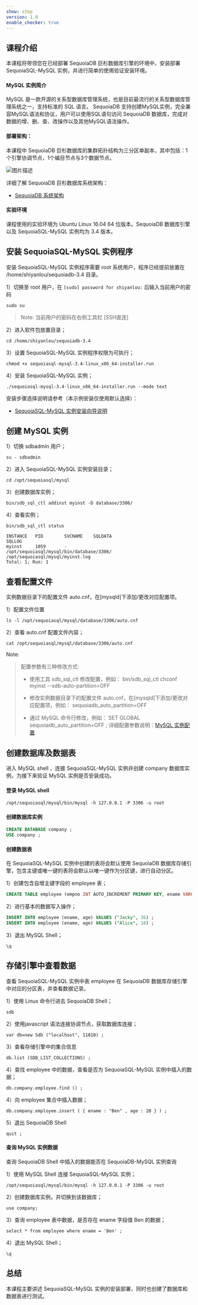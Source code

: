 ```yaml
---
show: step
version: 1.0
enable_checker: true
---
```




## 课程介绍
本课程将带领您在已经部署 SequoiaDB 巨杉数据库引擎的环境中，安装部署 SequoiaSQL-MySQL 实例，并进行简单的使用验证安装环境。

#### MySQL 实例简介
MySQL 是一款开源的关系型数据库管理系统，也是目前最流行的关系型数据库管理系统之一，支持标准的 SQL 语言。 SequoiaDB 支持创建MySQL实例，完全兼容MySQL语法和协议，用户可以使用SQL语句访问 SequoiaDB 数据库，完成对数据的增、删、查、改操作以及其他MySQL语法操作。

#### 部署架构：
本课程中 SequoiaDB 巨杉数据库的集群拓扑结构为三分区单副本，其中包括：1个引擎协调节点，1个编目节点与3个数据节点。

![图片描述](https://doc.shiyanlou.com/courses/1469/1207281/8d88e6faed223a26fcdc66fa2ef8d3c5)

详细了解 SequoiaDB 巨杉数据库系统架构：
* [SequoiaDB 系统架构](http://doc.sequoiadb.com/cn/sequoiadb-cat_id-1519649201-edition_id-0)

#### 实验环境
课程使用的实验环境为 Ubuntu Linux 16.04 64 位版本。SequoiaDB 数据库引擎以及 SequoiaSQL-MySQL 实例均为 3.4 版本。


##  安装 SequoiaSQL-MySQL 实例程序
安装 SequoiaSQL-MySQL 实例程序需要 root 系统用户，程序已经提前放置在 /home/shiyanlou/sequoiadb-3.4 目录。

1）切换至 root 用户，在 `[sudo] password for shiyanlou:` 后输入当前用户的密码
```
sudo su
```
> Note:
> 当前用户的密码在右侧工具栏 [SSH直连]

2）进入软件包放置目录；
```shell
cd /home/shiyanlou/sequoiadb-3.4
```

3）设置 SequoiaSQL-MySQL 实例程序权限为可执行；
```
chmod +x sequoiasql-mysql-3.4-linux_x86_64-installer.run  
```
4）安装 SequoiaSQL-MySQL 实例；

```
./sequoiasql-mysql-3.4-linux_x86_64-installer.run --mode text
```
安装步骤选择说明请参考（本示例安装仅使用默认选择）：
* [SequoiaSQL-MySQL 实例安装向导说明](http://doc.sequoiadb.com/cn/sequoiadb-cat_id-1521595270-edition_id-0)


## 创建 MySQL 实例

1）切换 sdbadmin 用户；

```
su - sdbadmin
```

2）进入 SequoiaSQL-MySQL 实例安装目录；

```
cd /opt/sequoiasql/mysql
```

3）创建数据库实例；

```
bin/sdb_sql_ctl addinst myinst -D database/3306/
```

4）查看实例；

```
bin/sdb_sql_ctl status
```
```
INSTANCE   PID        SVCNAME    SQLDATA                                  SQLLOG                                  
myinst     1059       -          /opt/sequoiasql/mysql/bin/database/3306/ /opt/sequoiasql/mysql/myinst.log        
Total: 1; Run: 1
```

## 查看配置文件

实例数据目录下的配置文件 auto.cnf，在[mysqld]下添加/更改对应配置项。

1）配置文件位置
```
ls -l /opt/sequoiasql/mysql/database/3306/auto.cnf
```

2）查看 auto.cnf 配置文件内容；
```
cat /opt/sequoiasql/mysql/database/3306/auto.cnf
```

Note:
>配置参数有三种修改方式: 
>- 使用工具 sdb_sql_ctl 修改配置，例如：
> bin/sdb_sql_ctl chconf myinst --sdb-auto-partition=OFF
> 
> - 修改实例数据目录下的配置文件 auto.cnf，在[mysqld]下添加/更改对应配置项，例如：
> sequoiadb_auto_partition=OFF
> 
> - 通过 MySQL 命令行修改，例如：
> SET GLOBAL sequoiadb_auto_partition=OFF ;
> 详细配置参数说明：[MySQL 实例配置](http://doc.sequoiadb.com/cn/SequoiaDB-cat_id-1566551297-edition_id-304#引擎配置使用说明)
>

## 创建数据库及数据表

进入 MySQL shell ，连接 SequoiaSQL-MySQL 实例并创建 company 数据库实例，为接下来验证 MySQL 实例是否安装成功。

#### 登录 MySQL shell 

```
/opt/sequoiasql/mysql/bin/mysql -h 127.0.0.1 -P 3306 -u root
```

#### 创建数据库实例

```sql
CREATE DATABASE company ;
USE company ;
```

#### 创建数据表
在 SequoiaSQL-MySQL 实例中创建的表将会默认使用 SequoiaDB 数据库存储引擎，包含主键或唯一键的表将会默认以唯一键作为分区键，进行自动分区。


1）创建包含自增主键字段的 employee 表；

```sql
CREATE TABLE employee (empno INT AUTO_INCREMENT PRIMARY KEY, ename VARCHAR(128), age INT) ;
```

2）进行基本的数据写入操作；

```sql
INSERT INTO employee (ename, age) VALUES ("Jacky", 36) ;
INSERT INTO employee (ename, age) VALUES ("Alice", 18) ;
```

3）退出 MySQL Shell；
```shell
\q
```

## 存储引擎中查看数据
查看 SequoiaSQL-MySQL 实例中表 employee 在 SequoiaDB 数据库存储引擎中对应的分区表，并查看数据记录。

1）使用 Linux 命令行进去 SequoiaDB Shell；
```
sdb
```
2）使用javascript 语法连接协调节点，获取数据库连接；
```
var db=new Sdb ("localhost", 11810) ;
```

3）查看存储引擎中的集合信息
```
db.list (SDB_LIST_COLLECTIONS) ;
```

4）查找 employee 中的数据，查看是否为 SequoiaSQL-MySQL 实例中插入的数据；

```
db.company.employee.find () ;
```

4）向 employee 集合中插入数据；
```
db.company.employee.insert ( { ename : "Ben" , age : 20 } ) ;
```

5）退出 SequoiaDB Shell
```
quit ;
```

#### 查询 MySQL 实例数据

查询 SequoiaDB Shell 中插入的数据能否在 SequoiaDB-MySQL 实例查询


1）使用 MySQL Shell 连接 SequoiaSQL-MySQL 实例；

```
/opt/sequoiasql/mysql/bin/mysql -h 127.0.0.1 -P 3306 -u root
```

2）创建数据库实例，并切换到该数据库；
```
use company;
```
3）查询 employee 表中数据，是否存在 ename 字段值 Ben 的数据；

```
select * from employee where ename = 'Ben' ;
```

4）退出 MySQL Shell；
```shell
\q
```

## 总结
本课程主要讲述 SequoiaSQL-MySQL 实例的安装部署，同时也创建了数据库和数据表进行测试。
